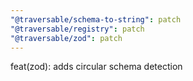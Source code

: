 ```yaml
---
"@traversable/schema-to-string": patch
"@traversable/registry": patch
"@traversable/zod": patch
---
```


feat(zod): adds circular schema detection
